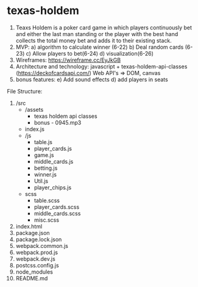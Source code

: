 # texas-holdem

1) Teaxs Holdem is a poker card game in which players continuously bet and either the last man standing or the player with the best hand collects the total money bet and adds it to their existing stack.
2) MVP:
    a) algorithm to calculate winner (6-22)
    b) Deal random cards (6-23)
    c) Allow players to bet(6-24)
    d) visualization(6-26)
3) Wireframes: https://wireframe.cc/EyJkGB
4) Architecture and technology: javascript + texas-holdem-api-classes (https://deckofcardsapi.com/) Web API's => DOM, canvas
5) bonus features: e) Add sound effects d) add players in seats


File Structure:
1) /src
    * /assets
        * texas holdem api classes
        * bonus - 0945.mp3
    * index.js
    * /js
        * table.js
        * player_cards.js
        * game.js
        * middle_cards.js
        * betting.js
        * winner.js
        * Util.js
        * player_chips.js
    * scss
        * table.scss
        * player_cards.scss
        * middle_cards.scss
        * misc.scss
2) index.html
3) package.json
4) package.lock.json
5) webpack.common.js
6) webpack.prod.js
7) webpack.dev.js
8) postcss.config.js
9) node_modules
10) README.md


